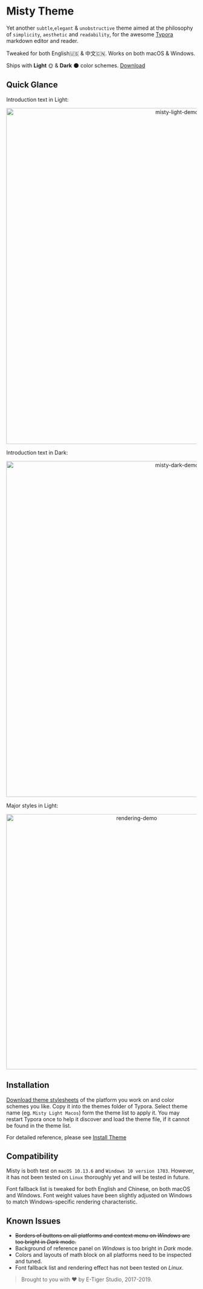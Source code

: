 # Misty Theme

Yet another `subtle`,`elegant` & `unobstructive` theme aimed at the philosophy of `simplicity`, `aesthetic` and `readability`, for the awesome [Typora](https://typora.io/) markdown editor and reader.

Tweaked for both English🇺🇸 & 中文🇨🇳. Works on both macOS & Windows.

Ships with **Light** 🌞 & **Dark** 🌑 color schemes. [Download](https://github.com/etigerstudio/typora-misty-theme/releases/latest)

## Quick Glance

Introduction text in Light:

<p align="center">
  <img src="https://github.com/etigerstudio/typora-misty-theme/raw/master/misty-light-demo.png" alt="misty-light-demo" width="887"/>
</p>

Introduction text in Dark:

<p align="center">
  <img src="https://github.com/etigerstudio/typora-misty-theme/raw/master/misty-dark-demo.png" alt="misty-dark-demo" width="887"/>
</p>

Major styles in Light:

<p align="center">
  <img src="https://github.com/etigerstudio/typora-misty-theme/raw/master/rendering-demo.png" alt="rendering-demo" width="674"/>
</p>


## Installation

[Download theme stylesheets](https://github.com/etigerstudio/typora-misty-theme/releases/latest) of the platform you work on and color schemes you like. Copy it into the themes folder of Typora. Select theme name (eg. `Misty Light Macos`) form the theme list to apply it. You may restart Typora once to help it discover and load the theme file, if it cannot be found in the theme list.

For detailed reference, please see [Install Theme](https://theme.typora.io/doc/Install-Theme/)

## Compatibility

Misty is both test on `macOS 10.13.6` and `Windows 10 version 1703`. However, it has not been tested on `Linux` thoroughly yet and will be tested in future. 

Font fallback list is tweaked for both English and Chinese, on both macOS and Windows. Font weight values have been slightly adjusted on Windows to match Windows-specific rendering characteristic.

## Known Issues

- ~~Borders of buttons on all platforms and context menu on *Windows* are too bright in *Dark* mode.~~
- Background of reference panel on *Windows* is too bright in *Dark* mode.
- Colors and layouts of math block on all platforms need to be inspected and tuned.
- Font fallback list and rendering effect has not been tested on *Linux*.



> Brought to you with ❤️ by E-Tiger Studio, 2017-2019.
